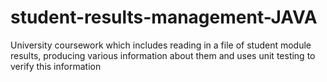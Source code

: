 # student-results-management-JAVA
University coursework which includes reading in a file of student module results, producing various information about them and uses unit testing to verify this information
